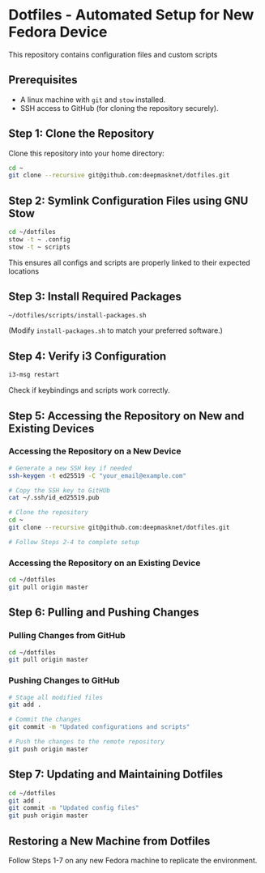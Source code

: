 # Dotfiles - Automated Setup for New Fedora Device

This repository contains configuration files and custom scripts

## **Prerequisites**
- A linux machine with `git` and `stow` installed.
- SSH access to GitHub (for cloning the repository securely).

## **Step 1: Clone the Repository**
Clone this repository into your home directory:
```bash
cd ~
git clone --recursive git@github.com:deepmasknet/dotfiles.git
```

## **Step 2: Symlink Configuration Files using GNU Stow**
```bash
cd ~/dotfiles
stow -t ~ .config
stow -t ~ scripts
```
This ensures all configs and scripts are properly linked to their expected locations

## **Step 3: Install Required Packages**
```bash
~/dotfiles/scripts/install-packages.sh
```
(Modify `install-packages.sh` to match your preferred software.)

## **Step 4: Verify i3 Configuration**
```bash
i3-msg restart
```
Check if keybindings and scripts work correctly.

## **Step 5: Accessing the Repository on New and Existing Devices**
### **Accessing the Repository on a New Device**
```bash
# Generate a new SSH key if needed
ssh-keygen -t ed25519 -C "your_email@example.com"

# Copy the SSH key to GitHUb
cat ~/.ssh/id_ed25519.pub

# Clone the repository
cd ~
git clone --recursive git@github.com:deepmasknet/dotfiles.git

# Follow Steps 2-4 to complete setup
```

### **Accessing the Repository on an Existing Device**
```bash
cd ~/dotfiles
git pull origin master
```

## **Step 6: Pulling and Pushing Changes**
### **Pulling Changes from GitHub**
```bash
cd ~/dotfiles
git pull origin master
```

### **Pushing Changes to GitHub**
```bash
# Stage all modified files
git add .

# Commit the changes
git commit -m "Updated configurations and scripts"

# Push the changes to the remote repository
git push origin master
```

## **Step 7: Updating and Maintaining Dotfiles**
```bash
cd ~/dotfiles
git add .
git commit -m "Updated config files"
git push origin master
```

## **Restoring a New Machine from Dotfiles**
Follow Steps 1-7 on any new Fedora machine to replicate the environment.
